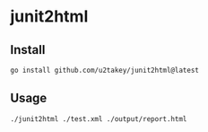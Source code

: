 # junit2html

## Install

```bash
go install github.com/u2takey/junit2html@latest
```


## Usage

```bash
./junit2html ./test.xml ./output/report.html
```